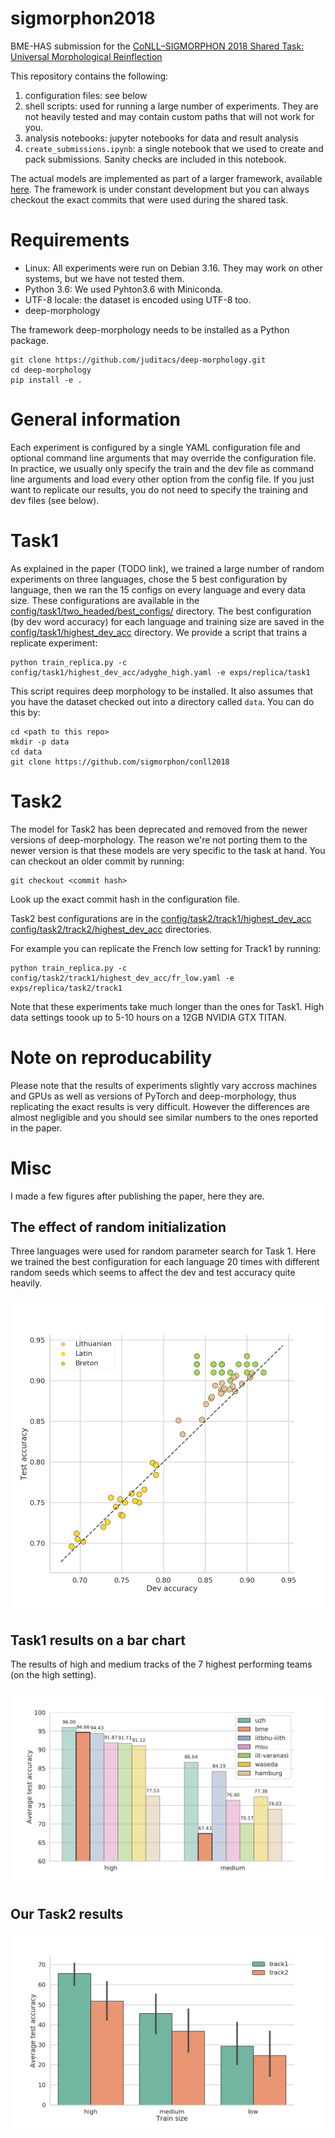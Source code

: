 # sigmorphon2018

BME-HAS submission for the [CoNLL–SIGMORPHON 2018 Shared Task: Universal Morphological Reinflection](https://sigmorphon.github.io/sharedtasks/2018/) 

This repository contains the following:

1. configuration files: see below
2. shell scripts: used for running a large number of experiments. They are not
   heavily tested and may contain custom paths that will not work for you.
3. analysis notebooks: jupyter notebooks for data and result analysis
4. `create_submissions.ipynb`: a single notebook that we used to create and
   pack submissions. Sanity checks are included in this notebook.

The actual models are implemented as part of a larger framework, available
[here](https://github.com/juditacs/deep-morphology). The framework is under
constant development but you can always checkout the exact commits that were
used during the shared task.

# Requirements

- Linux: All experiments were run on Debian 3.16. They may work on other systems, but we
have not tested them.
- Python 3.6: We used Pyhton3.6 with Miniconda.
- UTF-8 locale: the dataset is encoded using UTF-8 too.
- deep-morphology

The framework deep-morphology needs to be installed as a Python package.

    git clone https://github.com/juditacs/deep-morphology.git
    cd deep-morphology
    pip install -e .


# General information

Each experiment is configured by a single YAML configuration file and optional
command line arguments that may override the configuration file. In practice,
we usually only specify the train and the dev file as command line arguments
and load every other option from the config file. If you just want to replicate
our results, you do not need to specify the training and dev files (see below).

# Task1

As explained in the paper (TODO link), we trained a large number of random
experiments on three languages, chose the 5 best configuration by language,
then we ran the 15 configs on every language and every data size. These
configurations are available in the
[config/task1/two_headed/best_configs/](https://github.com/juditacs/sigmorphon2018/tree/master/config/task1/two_headed/best_configs)
directory. The best configuration (by dev word accuracy) for each language and
training size are saved in the
[config/task1/highest_dev_acc](https://github.com/juditacs/sigmorphon2018/tree/master/config/task1/highest_dev_acc)
directory. We provide a script that trains a replicate experiment:

    python train_replica.py -c config/task1/highest_dev_acc/adyghe_high.yaml -e exps/replica/task1

This script requires deep morphology to be installed. It also assumes that you
have the dataset checked out into a directory called `data`. You can do this
by:

    cd <path to this repo>
    mkdir -p data
    cd data
    git clone https://github.com/sigmorphon/conll2018

# Task2

The model for Task2 has been deprecated and removed from the newer versions of
deep-morphology. The reason we're not porting them to the newer version is that
these models are very specific to the task at hand.
You can checkout an older commit by running:

    git checkout <commit hash>

Look up the exact commit hash in the configuration file.

Task2 best configurations are in the
[config/task2/track1/highest_dev_acc](https://github.com/juditacs/sigmorphon2018/tree/master/config/task2/track1/highest_dev_acc)
[config/task2/track2/highest_dev_acc](https://github.com/juditacs/sigmorphon2018/tree/master/config/task2/track2/highest_dev_acc)
directories.

For example you can replicate the French low setting for Track1 by running:

    python train_replica.py -c config/task2/track1/highest_dev_acc/fr_low.yaml -e exps/replica/task2/track1

Note that these experiments take much longer than the ones for Task1. High data
settings toook up to 5-10 hours on a 12GB NVIDIA GTX TITAN.

# Note on reproducability

Please note that the results of experiments slightly vary accross machines and
GPUs as well as versions of PyTorch and deep-morphology, thus replicating the
exact results is very difficult. However the differences are almost negligible
and you should see similar numbers to the ones reported in the paper.

# Misc

I made a few figures after publishing the paper, here they are.

## The effect of random initialization

Three languages were used for random parameter search for Task 1. Here we
trained the best configuration for each language 20 times with different random
seeds which seems to affect the dev and test accuracy quite heavily.

![Seed](fig/task1_seed.png)

## Task1 results on a bar chart

The results of high and medium tracks of the 7 highest performing teams (on
the high setting).

![Task1 results](fig/task1.png)

## Our Task2 results

![Task2 results](fig/task2.png)
